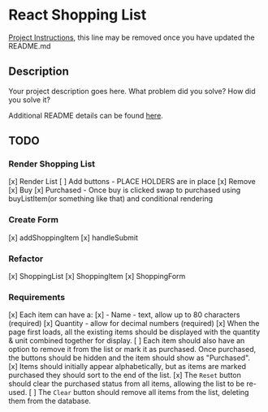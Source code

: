 # React Shopping List

[Project Instructions](./INSTRUCTIONS.md), this line may be removed once you have updated the README.md

## Description

Your project description goes here. What problem did you solve? How did you solve it?

Additional README details can be found [here](https://github.com/PrimeAcademy/readme-template/blob/master/README.md).


## TODO

### Render Shopping List
[x] Render List
[ ] Add buttons - PLACE HOLDERS are in place
    [x] Remove 
    [x] Buy
        [x] Purchased - Once buy is clicked swap to purchased using 
            buyListItem(or something like that) and conditional rendering

### Create Form
[x] addShoppingItem
[x] handleSubmit

### Refactor
[x] ShoppingList
    [x] ShoppingItem
[x] ShoppingForm

### Requirements
[x] Each item can have a:
    [x] - Name - text, allow up to 80 characters (required)
    [x] Quantity - allow for decimal numbers (required)
[x] When the page first loads, all the existing items should be displayed with the quantity & unit combined together for display. 
    [ ] Each item should also have an option to remove it from the list or mark it as purchased. 
        Once purchased, the buttons should be hidden and the item should show as "Purchased".    
[x] Items should initially appear alphabetically, but as items are marked purchased they should sort to the end of the list.
[x] The `Reset` button should clear the purchased status from all items, allowing the list to be re-used. 
[ ] The `Clear` button should remove all items from the list, deleting them from the database.
